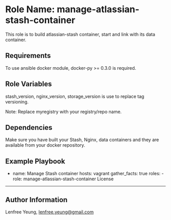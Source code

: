 Role Name: manage-atlassian-stash-container
========

This role is to build atlassian-stash container, start and link with its data container.

Requirements
------------

To use ansible docker module, docker-py >= 0.3.0 is required. 

Role Variables
--------------

stash_version, nginx_version, storage_version is use to replace tag versioning.

Note: Replace myregistry with your registry/repo name.

Dependencies
------------

Make sure you have built your Stash, Nginx, data containers and they are available from your docker repository.


Example Playbook
-------------------------

 - name: Manage Stash container
   hosts: vagrant
   gather_facts: true
   roles:
       -  role: manage-atlassian-stash-container
License
-------


Author Information
------------------

Lenfree Yeung, lenfree.yeung@gmail.com
